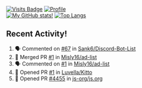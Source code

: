 [![Visits Badge](https://badges.pufler.dev/visits/misly16/misly16)](https://badges.pufler.dev)
[![Profile](https://raw.githubusercontent.com/Misly16/Misly16/master/index.png)](https://github.com/misly16)
<br>
[![My GitHub stats!](https://github-readme-stats.vercel.app/api?username=misly16&show_icons=true&theme=dracula)](https://github.com/misly16)
[![Top Langs](https://github-readme-stats.vercel.app/api/top-langs/?username=misly16&theme=dracula&layout=compact)](https://github.com/misly16)
<br>


## Recent Activity!
<!--START_SECTION:activity-->
1. 🗣 Commented on [#67](https://github.com//Sank6/Discord-Bot-List/issues/67) in [Sank6/Discord-Bot-List](https://github.com//Sank6/Discord-Bot-List)
2. 🎉 Merged PR [#1](https://github.com//Misly16/ad-list/pull/1) in [Misly16/ad-list](https://github.com//Misly16/ad-list)
3. 🗣 Commented on [#1](https://github.com//Misly16/ad-list/issues/1) in [Misly16/ad-list](https://github.com//Misly16/ad-list)
4. 💪 Opened PR [#1](https://github.com//Luvella/Kitto/pull/1) in [Luvella/Kitto](https://github.com//Luvella/Kitto)
5. 💪 Opened PR [#4455](https://github.com//js-org/js.org/pull/4455) in [js-org/js.org](https://github.com//js-org/js.org)
<!--END_SECTION:activity-->


